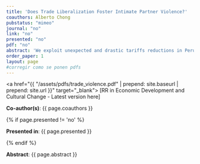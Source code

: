 ```yaml
---
title: 'Does Trade Liberalization Foster Intimate Partner Violence?'
coauthors: Alberto Chong
pubstatus: "mimeo"
journal: "no"
link: "no"
presented: "no"
pdf: "no"
abstract: 'We exploit unexpected and drastic tariffs reductions in Peru during the 2000s. We find that in districts where male employment was more vulnerable to these reductions, we observe a statistically significant increase in intimate partner violence with respect to less vulnerable districts. Our results are robust to falsification, placebo, and permutation tests, initial conditions, conflation of past and current shocks, migration, and intermediate inputs considerations. Our findings are consistent with the theory of male backlash, by which a decline in relative earnings of males with respect to females will foster violence as the former may feel threatened and may be triggered by alcohol consumption, among others.'
order_paper: 1
layout: page
#corregir como se ponen pdfs
---
```

<a href="{{ "/assets/pdfs/trade_violence.pdf" | prepend: site.baseurl | prepend: site.url }}" target="_blank"> [RR in Economic Development and Cultural Change - Latest version here] </a>
<p><b>Co-author(s)</b>: {{ page.coauthors }} </p>
{% if page.presented != 'no' %}
<p><b>Presented in</b>: {{ page.presented }} </p>
{% endif %}

<div class ="text"><p><b>Abstract</b>: {{ page.abstract }} </p></div>

